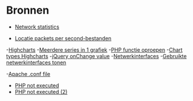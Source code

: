 # Bronnen

<!-- - [Installeer Node.JS](http://thisdavej.com/beginners-guide-to-installing-node-js-on-a-raspberry-pi/) -->

- [Network statistics](https://superuser.com/questions/356907/how-to-get-real-time-network-statistics-in-linux-with-kb-mb-bytes-format-and-for)

- [Locatie packets per second-bestanden](http://xmodulo.com/measure-packets-per-second-throughput-high-speed-network-interface.html)

-[Highcharts](https://www.highcharts.com/docs/working-with-data/live-data)
-[Meerdere series in 1 grafiek](https://www.packtpub.com/mapt/book/web_development/9781783559688/1/ch01lvl1sec11/including-multiple-series-in-one-chart)
-[PHP functie oproepen](https://stackoverflow.com/questions/19149166/call-php-function-from-javascript-and-send-parameter)
-[Chart types Highcharts](https://www.highcharts.com/docs/chart-and-series-types/chart-types)
-[jQuery onChange value](https://stackoverflow.com/questions/11179406/jquery-get-value-of-select-onchange)
-[Netwerkinterfaces](https://unix.stackexchange.com/questions/125400/how-can-i-find-available-network-interfaces)
-[Gebruikte netwerkinterfaces tonen](https://stackoverflow.com/questions/596590/how-can-i-get-the-current-network-interface-throughput-statistics-on-linux-unix)

-[Apache .conf file](https://stackoverflow.com/questions/12202021/where-is-my-httpd-conf-file-located-apache)
- [PHP not executed](https://stackoverflow.com/questions/5121495/php-code-is-not-being-executed-instead-code-shows-on-the-page)
- [PHP not executed (2)](https://stackoverflow.com/questions/12142172/apache-shows-php-code-instead-of-executing)



<!--
## Matplotlib (niet gebruikt)

- [ModuleError](https://stackoverflow.com/questions/18176591/importerror-no-module-named-matplotlib-pyplot)

- [Install via pip](https://stackoverflow.com/questions/9829175/pip-install-matplotlib-error-with-virtualenv)

- [Install via pip (2)](https://stackoverflow.com/questions/25593512/cant-install-matplotlib-using-pip)

- [Live update](https://pythonprogramming.net/python-matplotlib-live-updating-graphs/)

- [Plotting time](https://stackoverflow.com/questions/1574088/plotting-time-in-python-with-matplotlib)

 ## Python (niet gebruikt)
 
 - [str.replace()](https://www.tutorialspoint.com/python/string_replace.htm)
 
 - [RegEx](https://stackoverflow.com/questions/19431063/python-re-sub-to-replace-3-or-more-of-same-character-with-1)
 
 - [Datetime](https://docs.python.org/2/library/datetime.html)
 
 - [strptime datetime](https://docs.python.org/2/library/datetime.html#datetime.datetime.strptime)

 ## Perl (niet gebruikt)
 
 - [localtime()](http://perldoc.perl.org/functions/localtime.html)
-->
